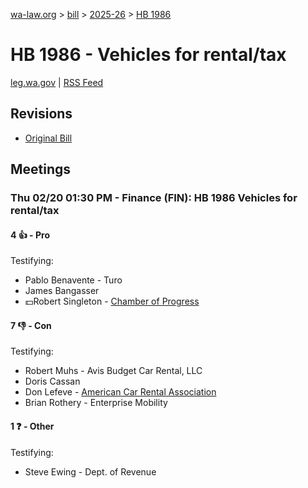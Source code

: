 [wa-law.org](/) > [bill](/bill/) > [2025-26](/bill/2025-26/) > [HB 1986](/bill/2025-26/hb/1986/)

# HB 1986 - Vehicles for rental/tax
[leg.wa.gov](https://app.leg.wa.gov/billsummary?BillNumber=1986&Year=2025&Initiative=false) | [RSS Feed](./rss.xml)

## Revisions
* [Original Bill](1/)

## Meetings
### Thu 02/20 01:30 PM - Finance (FIN): HB 1986 Vehicles for rental/tax
#### 4 👍 - Pro
Testifying:
* Pablo Benavente - Turo
* James Bangasser
* 💵Robert Singleton - [Chamber of Progress](/org/chamber_of_progress/)

#### 7 👎 - Con
Testifying:
* Robert Muhs - Avis Budget Car Rental, LLC
* Doris Cassan
* Don Lefeve - [American Car Rental Association](/org/american_car_rental_association/)
* Brian Rothery - Enterprise Mobility

#### 1 ❓ - Other
Testifying:
* Steve Ewing - Dept. of Revenue
